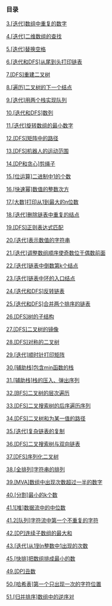 ### 目录

[3.[迭代]数组中重复的数字](/jzof/3.[迭代]数组中重复的数字.md)

[4.[迭代]二维数组的查找](/jzof/4.[迭代]二维数组的查找.md)

[5.[迭代]替换空格](/jzof/5.[迭代]替换空格.md)

[6.[迭代和DFS]从尾到头打印链表](/jzof/6.[迭代和DFS]从尾到头打印链表.md)

[7.[DFS]重建二叉树](/jzof/7.[DFS]重建二叉树.md)

[8.[遍历]二叉树的下一个结点](/jzof/8.[遍历]二叉树的下一个结点.md)

[9.[迭代]用两个栈实现队列](/jzof/9.[迭代]用两个栈实现队列.md)

[10.[迭代和DFS]数列](/jzof/10.[迭代和DFS]数列.md)

[11.[迭代]旋转数组的最小数字](/jzof11.[迭代]旋转数组的最小数字.md)

[12.[DFS]矩阵中的路径](/jzof/12.[DFS]矩阵中的路径.md)

[13.[DFS]机器人的运动范围](/jzof/13.[DFS]机器人的运动范围.md)

[14.[DP和贪心]剪绳子](/jzof/14.[DP和贪心]剪绳子.md)

[15.[位运算]二进制中1的个数](/jzof/15.[位运算]二进制中1的个数.md)

[16.[快速幂]数值的整数次方](/jzof/16.[快速幂]数值的整数次方.md)

[17.[大数]打印从1到最大的n位数](jzof/17.[大数]打印从1到最大的n位数.md)

[18.[迭代]删除链表中重复的结点](/jzof/18.[迭代]删除链表中重复的结点.md)

[19.[DFS]正则表达式匹配](/jzof/19.[DFS]正则表达式匹配.md)

[20.[迭代]表示数值的字符串](/jzof/20.[迭代]表示数值的字符串.md)

[21.[迭代]调整数组顺序使奇数位于偶数前面](/jzof/21.[迭代]调整数组顺序使奇数位于偶数前面.md)

[22.[迭代]链表中倒数第k个结点](/jzof/22.[迭代]链表中倒数第k个结点.md)

[23.[迭代]链表中环的入口结点](/jzof/23.[迭代]链表中环的入口结点.md)

[24.[迭代和DFS]反转链表](/jzof/24.[迭代和DFS]反转链表.md)

[25.[迭代和DFS]合并两个排序的链表](/jzof/25.[迭代和DFS]合并两个排序的链表.md)

[26.[DFS]树的子结构](/jzof/26.[DFS]树的子结构.md)

[27.[DFS]二叉树的镜像](/jzof/27.[DFS]二叉树的镜像.md)

[28.[DFS]对称的二叉树](/jzof/28.[DFS]对称的二叉树.md)

[29.[迭代]顺时针打印矩阵](/jzof/29.[迭代]顺时针打印矩阵.md)

[30.[辅助栈]包含min函数的栈](/jzof/30.[辅助栈]包含min函数的栈.md)

[31.[辅助栈]栈的压入、弹出序列](/jzof/31.[辅助栈]栈的压入、弹出序列.md)

[32.[BFS]二叉树的层次遍历](/jzof/32.[BFS]二叉树的层次遍历.md)

[33.[DFS]二叉搜索树的后序遍历序列](/jzof/33.[DFS]二叉搜索树的后序遍历序列.md)

[34.[DFS]二叉树和为某一值的路径](/jzof/34.[DFS]二叉树和为某一值的路径.md)

[35.[迭代]复杂链表的复制](/jzof/35.[迭代]复杂链表的复制.md)

[36.[DFS]二叉搜索树与双向链表](/jzof/36.[DFS]二叉搜索树与双向链表.md)

[37.[DFS]序列化二叉树](/jzof/37.[DFS]序列化二叉树.md)

[38.[全排列]字符串的排列](/jzof/38.[全排列]字符串的排列.md)

[39.[MVA]数组中出现次数超过一半的数字](/jzof/39.[MVA]数组中出现次数超过一半的数字.md)

[40.[分割]最小的k个数](/jzof/40.[分割]最小的k个数.md)

[41.1[堆]数据流中的中位数](/jzof/41.1[堆]数据流中的中位数.md)

[41.2[队列]字符流中第一个不重复的字符](/jzof/41.2[队列]字符流中第一个不重复的字符.md)

[42.[DP]连续子数组的最大和](/jzof/42.[DP]连续子数组的最大和.md)

[43.[迭代]从1到n整数中1出现的次数](/jzof/43.[迭代]从1到n整数中1出现的次数.md)

[45.[快排]把数组排成最小的数](/jzof//45.[快排]把数组排成最小的数.md)

[49.[DP]丑数](/jzof/49.[DP]丑数.md)

[50.[哈希表]第一个只出现一次的字符位置](/jzof/50.[哈希表]第一个只出现一次的字符位置.md)

[51.[归并排序]数组中的逆序对](/jzof/50.[归并排序]数组中的逆序对.md)